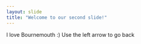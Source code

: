 ```yaml
---
layout: slide
title: "Welcome to our second slide!"
---
```

I love Bournemouth :)
Use the left arrow to go back
